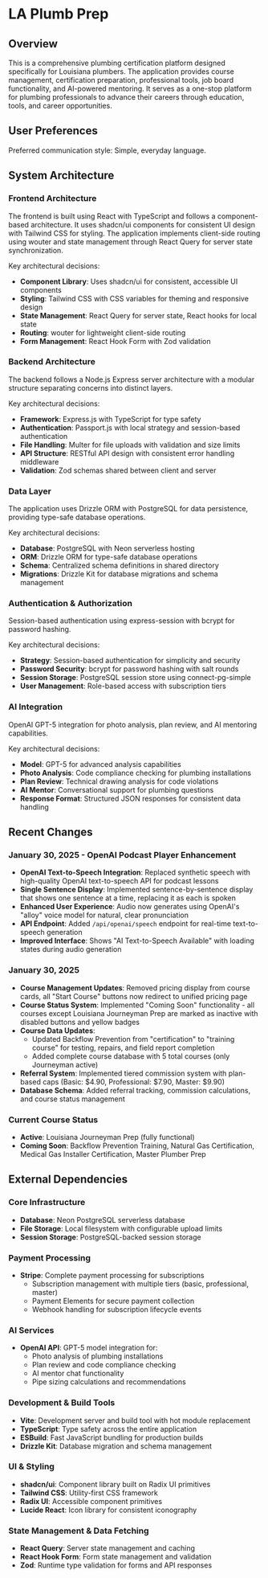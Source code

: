 # LA Plumb Prep

## Overview

This is a comprehensive plumbing certification platform designed specifically for Louisiana plumbers. The application provides course management, certification preparation, professional tools, job board functionality, and AI-powered mentoring. It serves as a one-stop platform for plumbing professionals to advance their careers through education, tools, and career opportunities.

## User Preferences

Preferred communication style: Simple, everyday language.

## System Architecture

### Frontend Architecture
The frontend is built using React with TypeScript and follows a component-based architecture. It uses shadcn/ui components for consistent UI design with Tailwind CSS for styling. The application implements client-side routing using wouter and state management through React Query for server state synchronization.

Key architectural decisions:
- **Component Library**: Uses shadcn/ui for consistent, accessible UI components
- **Styling**: Tailwind CSS with CSS variables for theming and responsive design
- **State Management**: React Query for server state, React hooks for local state
- **Routing**: wouter for lightweight client-side routing
- **Form Management**: React Hook Form with Zod validation

### Backend Architecture
The backend follows a Node.js Express server architecture with a modular structure separating concerns into distinct layers.

Key architectural decisions:
- **Framework**: Express.js with TypeScript for type safety
- **Authentication**: Passport.js with local strategy and session-based authentication
- **File Handling**: Multer for file uploads with validation and size limits
- **API Structure**: RESTful API design with consistent error handling middleware
- **Validation**: Zod schemas shared between client and server

### Data Layer
The application uses Drizzle ORM with PostgreSQL for data persistence, providing type-safe database operations.

Key architectural decisions:
- **Database**: PostgreSQL with Neon serverless hosting
- **ORM**: Drizzle ORM for type-safe database operations
- **Schema**: Centralized schema definitions in shared directory
- **Migrations**: Drizzle Kit for database migrations and schema management

### Authentication & Authorization
Session-based authentication using express-session with bcrypt for password hashing.

Key architectural decisions:
- **Strategy**: Session-based authentication for simplicity and security
- **Password Security**: bcrypt for password hashing with salt rounds
- **Session Storage**: PostgreSQL session store using connect-pg-simple
- **User Management**: Role-based access with subscription tiers

### AI Integration
OpenAI GPT-5 integration for photo analysis, plan review, and AI mentoring capabilities.

Key architectural decisions:
- **Model**: GPT-5 for advanced analysis capabilities
- **Photo Analysis**: Code compliance checking for plumbing installations
- **Plan Review**: Technical drawing analysis for code violations
- **AI Mentor**: Conversational support for plumbing questions
- **Response Format**: Structured JSON responses for consistent data handling

## Recent Changes

### January 30, 2025 - OpenAI Podcast Player Enhancement
- **OpenAI Text-to-Speech Integration**: Replaced synthetic speech with high-quality OpenAI text-to-speech API for podcast lessons
- **Single Sentence Display**: Implemented sentence-by-sentence display that shows one sentence at a time, replacing it as each is spoken
- **Enhanced User Experience**: Audio now generates using OpenAI's "alloy" voice model for natural, clear pronunciation
- **API Endpoint**: Added `/api/openai/speech` endpoint for real-time text-to-speech generation
- **Improved Interface**: Shows "AI Text-to-Speech Available" with loading states during audio generation

### January 30, 2025
- **Course Management Updates**: Removed pricing display from course cards, all "Start Course" buttons now redirect to unified pricing page
- **Course Status System**: Implemented "Coming Soon" functionality - all courses except Louisiana Journeyman Prep are marked as inactive with disabled buttons and yellow badges
- **Course Data Updates**: 
  - Updated Backflow Prevention from "certification" to "training course" for testing, repairs, and field report completion
  - Added complete course database with 5 total courses (only Journeyman active)
- **Referral System**: Implemented tiered commission system with plan-based caps (Basic: $4.90, Professional: $7.90, Master: $9.90)
- **Database Schema**: Added referral tracking, commission calculations, and course status management

### Current Course Status
- **Active**: Louisiana Journeyman Prep (fully functional)
- **Coming Soon**: Backflow Prevention Training, Natural Gas Certification, Medical Gas Installer Certification, Master Plumber Prep

## External Dependencies

### Core Infrastructure
- **Database**: Neon PostgreSQL serverless database
- **File Storage**: Local filesystem with configurable upload limits
- **Session Storage**: PostgreSQL-backed session storage

### Payment Processing
- **Stripe**: Complete payment processing for subscriptions
  - Subscription management with multiple tiers (basic, professional, master)
  - Payment Elements for secure payment collection
  - Webhook handling for subscription lifecycle events

### AI Services
- **OpenAI API**: GPT-5 model integration for:
  - Photo analysis of plumbing installations
  - Plan review and code compliance checking
  - AI mentor chat functionality
  - Pipe sizing calculations and recommendations

### Development & Build Tools
- **Vite**: Development server and build tool with hot module replacement
- **TypeScript**: Type safety across the entire application
- **ESBuild**: Fast JavaScript bundling for production builds
- **Drizzle Kit**: Database migration and schema management

### UI & Styling
- **shadcn/ui**: Component library built on Radix UI primitives
- **Tailwind CSS**: Utility-first CSS framework
- **Radix UI**: Accessible component primitives
- **Lucide React**: Icon library for consistent iconography

### State Management & Data Fetching
- **React Query**: Server state management and caching
- **React Hook Form**: Form state management and validation
- **Zod**: Runtime type validation for forms and API responses